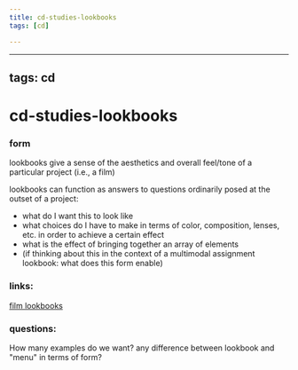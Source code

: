 ```yaml
---
title: cd-studies-lookbooks
tags: [cd]

---
```


---
tags: cd
---

# cd-studies-lookbooks

### form
lookbooks give a sense of the aesthetics and overall feel/tone of a particular project (i.e., a film)

lookbooks can function as answers to questions ordinarily posed at the outset of a project:
* what do I want this to look like
* what choices do I have to make in terms of color, composition, lenses, etc. in order to achieve a certain effect
* what is the effect of bringing together an array of elements 
* (if thinking about this in the context of a multimodal assignment lookbook: what does this form enable)

### links:
[film lookbooks](https://www.studiobinder.com/blog/film-lookbook-examples/#:~:text=A%20lookbook%20is%20a%20collection,%2C%20production%20design%2C%20or%20casting.)

### questions:
How many examples do we want?
any difference between lookbook and "menu" in terms of form?